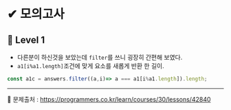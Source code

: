 # ✔ 모의고사

## 📌 Level 1

- 다른분이 하신것을 보았는데 `filter`를 쓰니 굉장히 간편해 보였다.
- `a1[i%a1.length]`조건에 맞게 요소를 새롭게 반환 한 길이.

```javascript
const a1c = answers.filter((a,i)=> a === a1[i%a1.length]).length;
```

<hr>

📌 문제출처 : https://programmers.co.kr/learn/courses/30/lessons/42840
